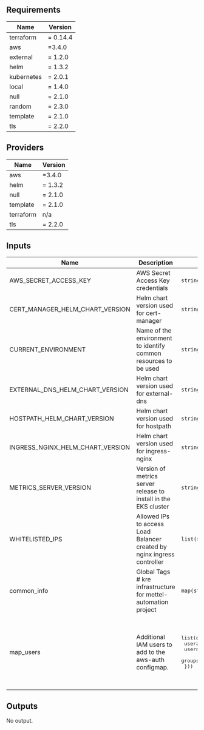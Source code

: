 ## Requirements

| Name | Version |
|------|---------|
| terraform | = 0.14.4 |
| aws | =3.4.0 |
| external | = 1.2.0 |
| helm | = 1.3.2 |
| kubernetes | = 2.0.1 |
| local | = 1.4.0 |
| null | = 2.1.0 |
| random | = 2.3.0 |
| template | = 2.1.0 |
| tls | = 2.2.0 |

## Providers

| Name | Version |
|------|---------|
| aws | =3.4.0 |
| helm | = 1.3.2 |
| null | = 2.1.0 |
| template | = 2.1.0 |
| terraform | n/a |
| tls | = 2.2.0 |

## Inputs

| Name | Description | Type | Default | Required |
|------|-------------|------|---------|:--------:|
| AWS\_SECRET\_ACCESS\_KEY | AWS Secret Access Key credentials | `string` | `""` | no |
| CERT\_MANAGER\_HELM\_CHART\_VERSION | Helm chart version used for cert-manager | `string` | `"1.2.0"` | no |
| CURRENT\_ENVIRONMENT | Name of the environment to identify common resources to be used | `string` | `"dev"` | no |
| EXTERNAL\_DNS\_HELM\_CHART\_VERSION | Helm chart version used for external-dns | `string` | `"4.8.6"` | no |
| HOSTPATH\_HELM\_CHART\_VERSION | Helm chart version used for hostpath | `string` | `"0.2.3"` | no |
| INGRESS\_NGINX\_HELM\_CHART\_VERSION | Helm chart version used for ingress-nginx | `string` | `"3.21.0"` | no |
| METRICS\_SERVER\_VERSION | Version of metrics server release to install in the EKS cluster | `string` | `"0.4.2"` | no |
| WHITELISTED\_IPS | Allowed IPs to access Load Balancer created by nginx ingress controller | `list(string)` | <pre>[<br>  ""<br>]</pre> | no |
| common\_info | Global Tags # kre infrastructure for mettel-automation project | `map(string)` | <pre>{<br>  "project": "mettel-automation-kre",<br>  "provisioning": "Terraform"<br>}</pre> | no |
| map\_users | Additional IAM users to add to the aws-auth configmap. | <pre>list(object({<br>    userarn  = string<br>    username = string<br>    groups   = list(string)<br>  }))</pre> | <pre>[<br>  {<br>    "groups": [<br>      "system:masters"<br>    ],<br>    "userarn": "arn:aws:iam::374050862540:user/xoan.mallon",<br>    "username": "xoan.mallon"<br>  }<br>]</pre> | no |

## Outputs

No output.

